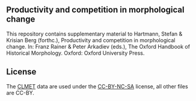 ## Productivity and competition in morphological change

This repository contains supplementary material to Hartmann, Stefan & Krisian Berg (forthc.), Productivity and competition in morphological change. In: Franz Rainer & Peter Arkadiev (eds.), The Oxford Handbook of Historical Morphology. Oxford: Oxford University Press.

## License

The [CLMET](https://fedora.clarin-d.uni-saarland.de/clmet/clmet.html) data are used under the [CC-BY-NC-SA](https://creativecommons.org/licenses/by-nc-sa/4.0/) license, all other files are CC-BY.